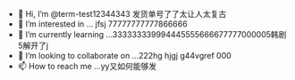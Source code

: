 - 👋 Hi, I’m @term-test12344343  发货单号了了太让人太复古
- 👀 I’m interested in ...   jfsj  77777777777866666
- 🌱 I’m currently learning ...333333339994445555666677777000005韩剧5解开了j
- 💞️ I’m looking to collaborate on ...222hg hjgj g44vgref  000
- 📫 How to reach me ...yy又如何能够发

<!---
term-test123/term-test123 is a ✨ special ✨ repository because its `README.md` (this file) appears on your GitHub profile.
You can click the Preview link to take a look at your changes.
--->
